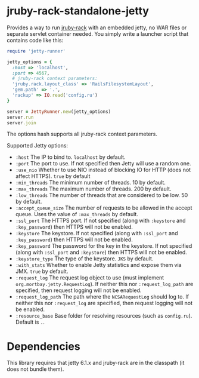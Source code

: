 # jruby-rack-standalone-jetty

Provides a way to run [jruby-rack](https://github.com/jruby/jruby-rack) with an embedded jetty,
no WAR files or separate servlet container needed. You simply write a launcher script that contains
code like this:

```ruby
require 'jetty-runner'

jetty_options = {
  :host => 'localhost',
  :port => 4567,
  # jruby-rack context parameters:
  'jruby.rack.layout_class' => 'RailsFilesystemLayout',
  'gem.path' => '.',
  'rackup' => IO.read('config.ru')
}

server = JettyRunner.new(jetty_options)
server.run
server.join 
```

The options hash supports all jruby-rack context parameters.

Supported Jetty options:

* `:host` The IP to bind to. `localhost` by default.
* `:port` The port to use. If not specified then Jetty will use a random one.
* `:use_nio` Whether to use NIO instead of blocking IO for HTTP (does not affect HTTPS). `true` by default
* `:min_threads` The minimum number of threads. 10 by default.
* `:max_threads` The maximum number of threads. 200 by default.
* `:low_threads` The number of threads that are considered to be low. 50 by default.
* `:accept_queue_size` The number of requests to be allowed in the accept queue. Uses the value of `:max_threads` by
  default.
* `:ssl_port` The HTTPS port. If not specified (along with `:keystore` and `:key_password`) then HTTPS will not be
  enabled.
* `:keystore` The keystore. If not specified (along with `:ssl_port` and `:key_password`) then HTTPS will not be
  enabled.
* `:key_password` The password for the key in the keystore. If not specified (along with `:ssl_port` and `:keystore`)
  then HTTPS will not be enabled.
* `:keystore_type` The type of the keystore. `JKS` by default.
* `:with_stats` Whether to enable Jetty statistics and expose them via JMX. `true` by default.
* `:request_log` The request log object to use (must implement `org.mortbay.jetty.RequestLog`). If neither this nor 
  `:request_log_path` are specified, then request logging will not be enabled.
* `:request_log_path` The path where the `NCSARequestLog` should log to. If neither this nor `:request_log` are
  specified, then request logging will not be enabled.
* `:resource_base` Base folder for resolving resources (such as `config.ru`). Default is `.`.

# Dependencies

This library requires that jetty 6.1.x and jruby-rack are in the classpath (it does not bundle them).